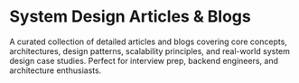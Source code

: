 # System Design Articles & Blogs 

A curated collection of detailed articles and blogs covering core concepts, architectures, design patterns, scalability principles, and real-world system design case studies. Perfect for interview prep, backend engineers, and architecture enthusiasts.
